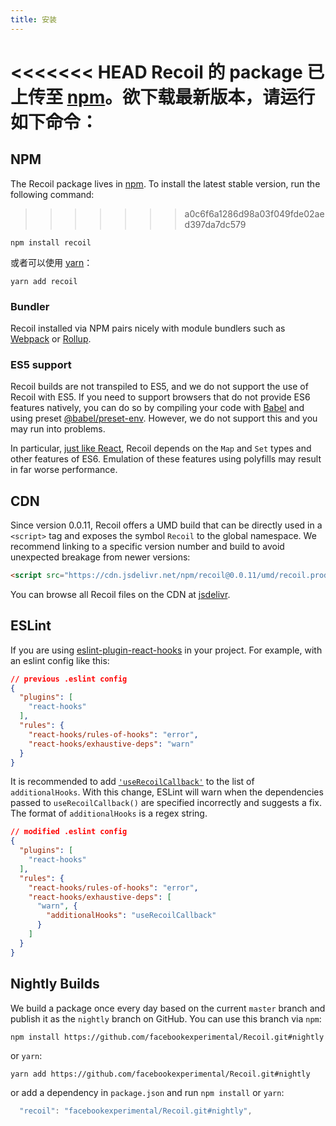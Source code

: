 ```yaml
---
title: 安装
---
```


<<<<<<< HEAD
Recoil 的 package 已上传至 <a href="https://www.npmjs.com/get-npm" target="_blank">npm</a>。欲下载最新版本，请运行如下命令：
=======
## NPM

The Recoil package lives in <a href="https://www.npmjs.com/get-npm" target="_blank">npm</a>. To install the latest stable version, run the following command:
>>>>>>> a0c6f6a1286d98a03f049fde02aed397da7dc579

```shell
npm install recoil
```

或者可以使用 <a href="https://classic.yarnpkg.com/en/docs/install/" target="_blank">yarn</a>：

```shell
yarn add recoil
```

### Bundler

Recoil installed via NPM pairs nicely with module bundlers such as [Webpack](https://webpack.js.org/) or [Rollup](https://rollupjs.org/).

### ES5 support

Recoil builds are not transpiled to ES5, and we do not support the use of Recoil with ES5. If you need to support browsers that do not provide ES6 features natively, you can do so by compiling your code with [Babel](https://babeljs.io/) and using preset [@babel/preset-env](https://babeljs.io/docs/en/babel-preset-env). However, we do not support this and you may run into problems.

In particular, [just like React](https://reactjs.org/docs/javascript-environment-requirements.html), Recoil depends on the `Map` and `Set` types and other features of ES6. Emulation of these features using polyfills may result in far worse performance.

## CDN

Since version 0.0.11, Recoil offers a UMD build that can be directly used in a `<script>` tag and exposes the symbol `Recoil` to the global namespace. We recommend linking to a specific version number and build to avoid unexpected breakage from newer versions:

```html
<script src="https://cdn.jsdelivr.net/npm/recoil@0.0.11/umd/recoil.production.js"></script>
```

You can browse all Recoil files on the CDN at [jsdelivr](https://www.jsdelivr.com/package/npm/recoil).

## ESLint

If you are using [eslint-plugin-react-hooks](https://www.npmjs.com/package/eslint-plugin-react-hooks) in your project. For example, with an eslint config like this:

```json
// previous .eslint config
{
  "plugins": [
    "react-hooks"
  ],
  "rules": {
    "react-hooks/rules-of-hooks": "error",
    "react-hooks/exhaustive-deps": "warn"
  }
}
```

It is recommended to add [`'useRecoilCallback'`](/docs/api-reference/core/useRecoilCallback) to the list of `additionalHooks`. With this change, ESLint will warn when the dependencies passed to `useRecoilCallback()` are specified incorrectly and suggests a fix.  The format of `additionalHooks` is a regex string.

```json
// modified .eslint config
{
  "plugins": [
    "react-hooks"
  ],
  "rules": {
    "react-hooks/rules-of-hooks": "error",
    "react-hooks/exhaustive-deps": [
      "warn", {
        "additionalHooks": "useRecoilCallback"
      }
    ]
  }
}
```

## Nightly Builds

We build a package once every day based on the current `master` branch and publish it as the `nightly` branch on GitHub.  You can use this branch via `npm`:

```shell
npm install https://github.com/facebookexperimental/Recoil.git#nightly
```

 or `yarn`:
 ```shell
 yarn add https://github.com/facebookexperimental/Recoil.git#nightly
 ```
  or add a dependency in `package.json` and run `npm install` or `yarn`:
```js
  "recoil": "facebookexperimental/Recoil.git#nightly",
```
